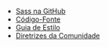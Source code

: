 <nav class="sl-c-list-horizontal-wrapper sl-c-list-wrap">

- [Sass na GitHub](https://github.com/sass)
- [Código-Fonte](https://github.com/nazarepiedady/sass-docs-pt)
- [Guia de Estilo](/styleguide)
- [Diretrizes da Comunidade](/community-guidelines)

</nav>
